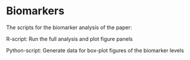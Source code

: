 # Biomarkers

The scripts for the biomarker analysis of the paper:

R-script: Run the full analysis and plot figure panels

Python-script: Generate data for box-plot figures of the biomarker levels

